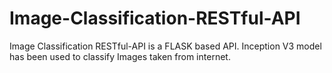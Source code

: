 # Image-Classification-RESTful-API
Image Classification RESTful-API is a FLASK based API. Inception V3 model has been used to classify Images taken from internet. 
